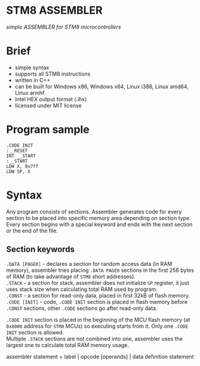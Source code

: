 # STM8 ASSEMBLER  
  
*simple ASSEMBLER for STM8 microcontrollers*  
  
# Brief  
  
- simple syntax  
- supports all STM8 instructions  
- written in C++  
- can be built for Windows x86, Windows x64, Linux i386, Linux amd64, Linux armhf  
- Intel HEX output format (.ihx)  
- licensed under MIT license  
  
# Program sample  
  
`.CODE INIT`  
`:__RESET`  
`INT __START`  
`:__START`  
`LDW X, 0x7ff`  
`LDW SP, X`  

  
# Syntax  
  
Any program consists of sections. Assembler generates code for every section to be placed into specific memory area depending on section type. Every section begins with a special keyword and ends with the next section or the end of the file.  
  
## Section keywords  
`.DATA [PAGE0]` - declares a section for random access data (in RAM memory), assembler tries placing `.DATA PAGE0` sections in the first 256 bytes of RAM (to take advantage of `STM8` short addresses).  
`.STACK` - a section for stack, assembler does not initialize `SP` register, it just uses stack size when calculating total RAM used by program.  
`.CONST` - a section for read-only data, placed in first 32kB of flash memory.  
`.CODE [INIT]` - code, `.CODE INIT` section is placed in flash memory before `.CONST` sections, other `.CODE` sections go after read-only data.  
  
`.CODE INIT` section is placed in the beginning of the MCU flash memory (at `0x8000` address for `STM8` MCUs) so executing starts from it. Only one `.CODE INIT` section is allowed.  
Multiple `.STACK` sections are not combined into one, assembler uses the largest one to calculate total RAM memory usage.  
  
assembler statement = label | opcode [operands] | data definition statement  
  